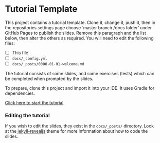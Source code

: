 # Tutorial Template

This project contains a tutorial template. Clone it, change it, push it, then in the repositories settings page choose ‘master branch /docs folder’ under GitHub Pages to publish the slides. Remove this paragraph and the list below, then alter the others as required. You will need to edit the following files:

- [ ] This file
- [ ] `docs/_config.yml`
- [ ] `docs/_posts/0000-01-01-welcome.md`

The tutorial consists of some slides, and some exercises (tests) which can be completed when prompted by the slides.

To prepare, clone this project and import it into your IDE. It uses Gradle for dependencies.

[Click here to start the tutorial](https://github.atcloud.io/pages/AutoTrader/REPO_NAME_HERE/).

### Editing the tutorial

If you wish to edit the slides, they exist in the `docs/_posts/` directory. Look at the [jekyll-revealjs](https://github.com/dploeger/jekyll-revealjs) theme for more information about how to code the slides.